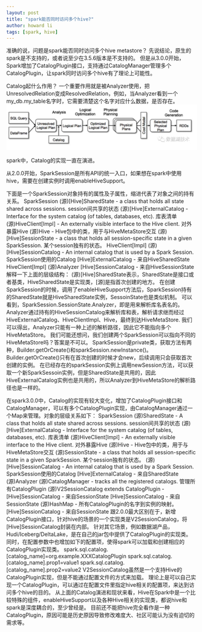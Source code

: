 ```yaml
---
layout: post
title: "spark能否同时访问多个hive?"
author: howard li
tags: [spark, hive]
---
```


准确的说，问题是spark能否同时访问多个hive metastore？
先说结论，原生的spark是不支持的，或者说至少在3.5.6版本是不支持的。
但是从3.0.0开始，Spark增加了CatalogPlugin接口，支持通过CatalogManager管理多个CatalogPlugin，让spark同时访问多个hive有了理论上可能性。

Catalog起什么作用？
一个重要作用就是被Analyzer使用，把UnresolvedRelation变成ResolvedRelation，例如，当Analyzer看到一个my_db.my_table名字时，它需要清楚这个名字对应什么数据，是否存在。
![behind_spark_sql](/images/behind_spark_sql.png)

spark中，Catalog的实现一直在演进。

从2.0.0开始，SparkSession是所有API的统一入口，如果想在spark中使用hive，需要在创建实例时调用enableHiveSupport。

下面是一个SparkSession对象持有的属性及子属性，缩进代表了对象之间的持有关系。
SparkSession
	(源)[Hive]SharedState - a class that holds all state shared across sessions. session间共享的状态
			(源)[Hive]ExternalCatalog - Interface for the system catalog (of tables, databases, etc). 库表清单
					(源)HiveClient[Impl] - An externally visible interface to the Hive client. 对外暴露Hive
							(源)Hive - Hive包中的类，用于与HiveMetaStore交互
	(源)[Hive]SessionState - a class that holds all session-specific state in a given SparkSession. 某个session独有的状态。
			HiveClient[Impl]
			(源)[Hive]SessionCatalog - An internal catalog that is used by a Spark Session. SparkSession使用的Catalog
					[Hive]ExternalCatalog - 来自HiveSharedState
					HiveClient[Impl]
			(源)Analyzer
					[Hive]SessionCatalog - 来自HiveSessionState
解释一下上面的层级结构：
(源)[Hive]SharedState表示，SharedState是接口或者基类，HiveSharedState是实现类，[源]是指首次创建的地方。
在创建SparkSession的时候，调用了enableHiveSupport方法后，SparkSession持有的SharedState就是HiveSharedState实例，SessoinState也是类似机制。
可以看到，SparkSession.SessionState.Analyzer，即是用来解析库名表名的。
Analyzer通过持有的HiveSessionCatalog来解析库和表，解析请求继而经过HiveExternalCatalog、HiveClientImpl、Hive，最终到达HiveMetaStore.
我们可以得出，Analyzer只能有一种上述的解析路径，因此它不能指向多个HiveMetaStore。
我们可能还想问，我们创建两个SparkSession可以指向不同的HiveMetaStore吗？答案是不可以。
SparkSession是private类，获取方法有两种，Builder.getOrCreate()和sparkSession.newInstance()。
Builder.getOrCreate()只有在首次创建的时候才会new，后续调用只会获取首次创建的实例。
在已经存在的sparkSession实例上调用newSession方法，可以获取一个新SparkSessoin实例，但是SharedState是共用的，因此HiveExternalCatalog实例也是共用的，所以Analyzer到HiveMetaStore的解析路径也是一样的。


在spark3.0.0中，Catalog的实现有较大变化，增加了CatalogPlugin接口和CatalogManager，可以有多个CatalogPlugin实现，由CatalogManager通过一个Map来管理。对象的层级关系如下：
SparkSession
	(源)SharedState - A class that holds all state shared across sessions. session间共享的状态
			(源)[Hive]ExternalCatalog - Interface for the system catalog (of tables, databases, etc). 库表清单
					(源)HiveClient[Impl] - An externally visible interface to the Hive client. 对外暴露Hive
							(源)Hive - Hive包中的类，用于与HiveMetaStore交互
	(源)SessionState - a class that holds all session-specific state in a given SparkSession. 某个session独有的状态。
			(源)[Hive]SessionCatalog - An internal catalog that is used by a Spark Session. SparkSession使用的Catalog
					   [Hive]ExternalCatalog - 来自SharedState
			(源)Analyzer
					(源)CatalogManager - tracks all the registered catalogs. 管理所有CatalogPlugin
								(源)V2SessionCatalog extends CatalogPlugin - 
										  [Hive]SessionCatalog - 来自SessionState
								[Hive]SessionCatalog - 来自SessionState
								(源)HashMap - 所有CatalogPlugin的名字到实例的映射。
					[Hive]SessionCatalog - 来自SessionState
跟2.0.0最大区别在于，新增CatalogPlugin接口，针对hive的场景的一个实现类是V2SessionCatalog，将[Hive]SessionCatalog封装在内部。
针对其它场景，例如数据湖产品，Hudi/Iceberg/DeltaLake，是在自己的jar包中提供了CatalogPlugin的实现类。
同时，在配置参数中也增加如下的配置项，使得spark可以加载和创建相应的CatalogPlugin实现类。
spark.sql.catalog.[catalog_name]=org.example.XXXCatalogPlugin
spark.sql.catalog.[catalog_name].prop1=value1
spark.sql.catalog.[catalog_name].prop2=value2
V2SessionCatalog虽然是一个支持Hive的CatalogPlugin实现，但是不能通过配置文件的方式来加载。
理论上是可以自己实现一个CatalogPlugin，可以通过在配置文件里指定hive相关的配置项，来达到访问多个hive的目的。
从上面的Catalog演进和现状来看，Hive在Spark中是一个比较特殊的组件，enableHiveSupport以及各种Hive相关的实现类，都说hive和spark是深度耦合的，至少曾经是。
目前还不能把hive完全看作是一种CatalogPlugin，原因可能是历史原因导致修改难度大、社区可能认为没有迫切的需求等。

